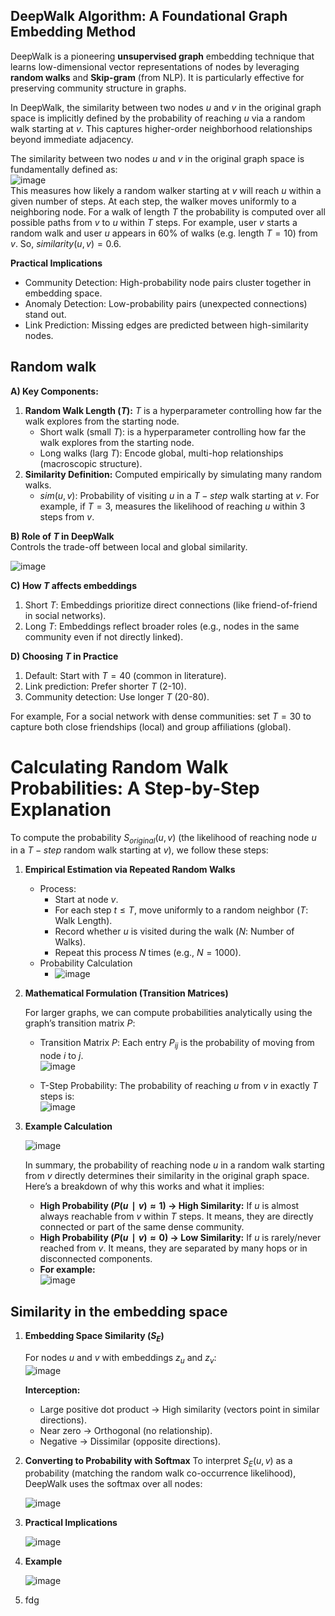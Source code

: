 ## DeepWalk Algorithm: A Foundational Graph Embedding Method
DeepWalk is a pioneering **unsupervised graph** embedding technique that learns low-dimensional vector representations of nodes by leveraging **random walks** and **Skip-gram** (from NLP). It is particularly effective for preserving community structure in graphs.  

In DeepWalk, the similarity between two nodes $u$ and $v$ in the original graph space is implicitly defined by the probability of reaching $u$ via a random walk starting at $v$. This captures higher-order neighborhood relationships beyond immediate adjacency.  

The similarity between two nodes $u$ and $v$ in the original graph space is fundamentally defined as:  
![image](https://github.com/user-attachments/assets/8658742e-043d-46f6-9013-96f70d5997bb)  
This measures how likely a random walker starting at $v$ will reach $u$ within a given number of steps. At each step, the walker moves uniformly to a neighboring node. For a walk of length $T$ the probability is computed over all possible paths from $v$ to $u$ within $T$ steps. For example, user $v$ starts a random walk and user $u$ appears in 60% of walks (e.g. length $T=10$) from $v$. So, $similarity(u, v)=0.6$.  

**Practical Implications**
 - Community Detection: High-probability node pairs cluster together in embedding space.
 - Anomaly Detection: Low-probability pairs (unexpected connections) stand out.
 - Link Prediction: Missing edges are predicted between high-similarity nodes.

## Random walk  


**A) Key Components:**  

 1. **Random Walk Length ($T$):** $T$ is a hyperparameter controlling how far the walk explores from the starting node.  
    - Short walk (small $T$): is a hyperparameter controlling how far the walk explores from the starting node.
    - Long walks (larg $T$): Encode global, multi-hop relationships (macroscopic structure).
 2. **Similarity Definition:** Computed empirically by simulating many random walks.   
    - $sim(u,v):$ Probability of visiting $u$ in a $T-step$ walk starting at $v$. For example, if $T=3$, measures the likelihood of reaching $u$ within 3 steps from $v$.

**B) Role of $T$ in DeepWalk**   
Controls the trade-off between local and global similarity.  

![image](https://github.com/user-attachments/assets/5206a625-2ff6-4086-979b-bbd0be9831ea)  

**C) How $T$ affects embeddings**  
 1. Short $T$: Embeddings prioritize direct connections (like friend-of-friend in social networks).
 2. Long $T$: Embeddings reflect broader roles (e.g., nodes in the same community even if not directly linked).

**D) Choosing $T$ in Practice**  
 1. Default: Start with $T=40$ (common in literature).
 2. Link prediction: Prefer shorter $T$ (2-10).
 3. Community detection: Use longer $T$ (20-80).
    
For example, For a social network with dense communities: set $T=30$ to capture both close friendships (local) and group affiliations (global).

# Calculating Random Walk Probabilities: A Step-by-Step Explanation  

To compute the probability $S_{original}(u,v)$ (the likelihood of reaching node $u$ in a $T-step$ random walk starting at $v$), we follow these steps:  
 1. **Empirical Estimation via Repeated Random Walks**
    - Process:
      * Start at node $v$.
      * For each step $t≤T$, move uniformly to a random neighbor ($T:$ Walk Length).
      * Record whether $u$ is visited during the walk ($N:$ Number of Walks).
      * Repeat this process $N$ times (e.g., $N=1000$).
    - Probability Calculation  
      * ![image](https://github.com/user-attachments/assets/b8873985-9935-4cfb-ac0f-faf3d65a7e4c)
       
 
 2. **Mathematical Formulation (Transition Matrices)**
    
    For larger graphs, we can compute probabilities analytically using the graph’s transition matrix $P$:  
    - Transition Matrix $P$:  Each entry $P_{ij}$ is the probability of moving from node $i$ to $j$.  
      ![image](https://github.com/user-attachments/assets/21bba8a6-4802-4cc6-ae72-05261938315c)

    - T-Step Probability:
      The probability of reaching $u$ from $v$ in exactly $T$ steps is:   
      ![image](https://github.com/user-attachments/assets/6f9a2975-e7c3-4c26-a2da-3150fb20dd72)
      

   3. **Example Calculation**
      
      ![image](https://github.com/user-attachments/assets/82da714f-f8fb-478a-a41e-57eef5b32a07)
      
      In summary, the probability of reaching node $u$ in a random walk starting from $v$ directly determines their similarity in the original graph space. Here’s a breakdown of why this works and what it implies:

      - **High Probability $(P(u∣v)≈1)$ → High Similarity:** If $u$ is almost always reachable from $v$ within $T$ steps. It means, they are directly connected or part of the same dense community.
      - **High Probability $(P(u∣v)≈0)$ → Low Similarity:** If $u$ is rarely/never reached from $v$. It means, they are separated by many hops or in disconnected components.
      - **For example:**  
        ![image](https://github.com/user-attachments/assets/7c464f2e-2de5-42dc-b517-6041e2e24467)


## Similarity in the embedding space  

1. **Embedding Space Similarity ($S_E$)**
   
   For nodes $u$ and $v$ with embeddings $z_u$ and $z_v$:  
   ![image](https://github.com/user-attachments/assets/42301d85-7de6-4f40-84ba-f4b1e346f530)  

   **Interception:**
    - Large positive dot product → High similarity (vectors point in similar directions).
    - Near zero → Orthogonal (no relationship).
    - Negative → Dissimilar (opposite directions).
      
 2. **Converting to Probability with Softmax**
    To interpret $S_E(u,v)$ as a probability (matching the random walk co-occurrence likelihood), DeepWalk uses the softmax over all nodes:  
    
    ![image](https://github.com/user-attachments/assets/959dbfbc-e31e-4a6f-ae6b-3bd1d07fddbd)  
       
 3. **Practical Implications**

    ![image](https://github.com/user-attachments/assets/e64fac8e-5d50-4ba1-b0ee-a65a3b5aba91)  

 5. **Example**

    ![image](https://github.com/user-attachments/assets/94c4f942-0cb4-4abd-b3be-0b6689ce3d91)

 7. fdg




